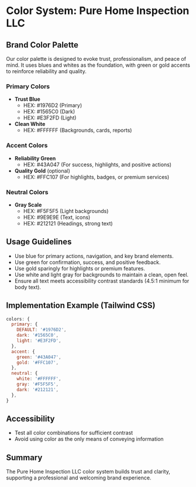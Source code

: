 # Color System: Pure Home Inspection LLC

## Brand Color Palette

Our color palette is designed to evoke trust, professionalism, and peace of mind. It uses blues and whites as the foundation, with green or gold accents to reinforce reliability and quality.

### Primary Colors

- **Trust Blue**
  - HEX: #1976D2 (Primary)
  - HEX: #1565C0 (Dark)
  - HEX: #E3F2FD (Light)
- **Clean White**
  - HEX: #FFFFFF (Backgrounds, cards, reports)

### Accent Colors

- **Reliability Green**
  - HEX: #43A047 (For success, highlights, and positive actions)
- **Quality Gold** (optional)
  - HEX: #FFC107 (For highlights, badges, or premium services)

### Neutral Colors

- **Gray Scale**
  - HEX: #F5F5F5 (Light backgrounds)
  - HEX: #9E9E9E (Text, icons)
  - HEX: #212121 (Headings, strong text)

## Usage Guidelines

- Use blue for primary actions, navigation, and key brand elements.
- Use green for confirmation, success, and positive feedback.
- Use gold sparingly for highlights or premium features.
- Use white and light gray for backgrounds to maintain a clean, open feel.
- Ensure all text meets accessibility contrast standards (4.5:1 minimum for body text).

## Implementation Example (Tailwind CSS)

```js
colors: {
  primary: {
    DEFAULT: '#1976D2',
    dark: '#1565C0',
    light: '#E3F2FD',
  },
  accent: {
    green: '#43A047',
    gold: '#FFC107',
  },
  neutral: {
    white: '#FFFFFF',
    gray: '#F5F5F5',
    dark: '#212121',
  },
}
```

## Accessibility

- Test all color combinations for sufficient contrast
- Avoid using color as the only means of conveying information

## Summary

The Pure Home Inspection LLC color system builds trust and clarity, supporting a professional and welcoming brand experience.
